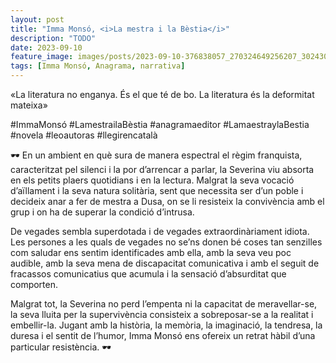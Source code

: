 ```yaml
---
layout: post
title: "Imma Monsó, <i>La mestra i la Bèstia</i>"
description: "TODO"
date: 2023-09-10
feature_image: images/posts/2023-09-10-376838057_270324649256207_302430686693976573_n_18020190871731910.heic
tags: [Imma Monsó, Anagrama, narrativa]
---
```


«La literatura no enganya. És el que té de bo. La literatura és la deformitat mateixa»
<!--more-->

#ImmaMonsó #LamestrailaBèstia #anagramaeditor #LamaestraylaBestia #novela #leoautoras #llegirencatalà

🕶 En un ambient en què sura de manera espectral el règim franquista, caracteritzat pel silenci i la por d’arrencar a parlar, la Severina viu absorta en els petits plaers quotidians i en la lectura. Malgrat la seva vocació d’aïllament i la seva natura solitària, sent que necessita ser d’un poble i decideix anar a fer de mestra a Dusa, on se li resisteix la convivència amb el grup i on ha de superar la condició d’intrusa.

De vegades sembla superdotada i de vegades extraordinàriament idiota. Les persones a les quals de vegades no se’ns donen bé coses tan senzilles com saludar ens sentim identificades amb ella, amb la seva veu poc audible, amb la seva mena de discapacitat comunicativa i amb el seguit de fracassos comunicatius que acumula i la sensació d’absurditat que comporten. 

Malgrat tot, la Severina no perd l’empenta ni la capacitat de meravellar-se, la seva lluita per la supervivència consisteix a sobreposar-se a la realitat i embellir-la. Jugant amb la història, la memòria, la imaginació, la tendresa, la duresa i el sentit de l’humor, Imma Monsó ens ofereix un retrat hàbil d’una particular resistència. 🕶
